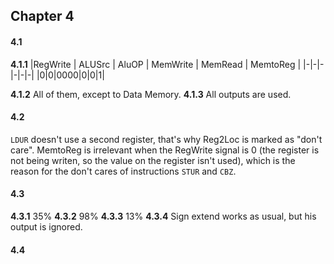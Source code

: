 ## Chapter 4

#### 4.1

**4.1.1** 
|RegWrite | ALUSrc | AluOP | MemWrite | MemRead | MemtoReg |
|-|-|-|-|-|-|
|0|0|0000|0|0|1|

**4.1.2** All of them, except to Data Memory.
**4.1.3** All outputs are used. 

#### 4.2 

`LDUR` doesn't use a second register, that's why Reg2Loc is marked as "don't care". MemtoReg is irrelevant when the RegWrite signal is 0 (the register is not being writen, so the value on the register isn't used), which is the reason for the don't cares of instructions `STUR` and `CBZ`. 

#### 4.3

**4.3.1** 35%
**4.3.2** 98%
**4.3.3** 13%
**4.3.4** Sign extend works as usual, but his output is ignored. 

#### 4.4 
